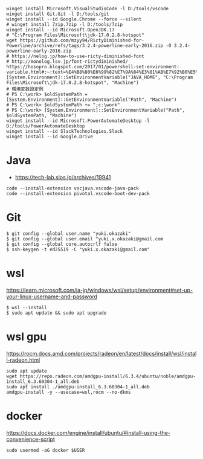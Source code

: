 ```bash:install
winget install Microsoft.VisualStudioCode -l D:/tools/vscode
winget install Git.Git -l D:/tools/git
winget install --id Google.Chrome --force --silent
# winget install 7zip.7zip -l D:/tools/7zip
winget install --id Microsoft.OpenJDK.17
# "C:\Program Files\Microsoft\jdk-17.0.2.8-hotspot"
wget https://github.com/mzyy94/RictyDiminished-for-Powerline/archive/refs/tags/3.2.4-powerline-early-2016.zip -O 3.2.4-powerline-early-2016.zip
# https://nelog.jp/how-to-use-ricty-diminished-font
# http://monolog.lsv.jp/font-rictydiminished/
https://hosopro.blogspot.com/2017/01/powershell-set-environment-variable.html#:~:text=%E4%B8%80%E6%99%82%E7%9A%84%E3%81%AB%E7%92%B0%E5%A2%83%E5%A4%89%E6%95%B0,%E3%82%92%E8%A8%AD%E5%AE%9A%E3%81%99%E3%82%8B%E3%81%A0%E3%81%91%E3%81%A7%E3%81%99%E3%80%82&text=PS%20C%3A%5Cwork%3E%20%24env,%E3%82%92%E8%A8%AD%E5%AE%9A%E3%81%97%E3%81%A6%E3%81%84%E3%81%BE%E3%81%99%E3%80%82
[System.Environment]::SetEnvironmentVariable("JAVA_HOME", "C:\Program Files\Microsoft\jdk-17.0.2.8-hotspot", "Machine")
# 環境変数設定例
# PS C:\work> $oldSystemPath = [System.Environment]::GetEnvironmentVariable("Path", "Machine")
# PS C:\work> $oldSystemPath += ";c:\work"
# PS C:\work> [System.Environment]::SetEnvironmentVariable("Path", $oldSystemPath, "Machine")
winget install --id Microsoft.PowerAutomateDesktop -l D:/tools/PowerAutomateDesktop
winget install --id SlackTechnologies.Slack
winget install --id Google.Drive
```

# Java
- https://tech-lab.sios.jp/archives/19941
```bash:spring
code --install-extension vscjava.vscode-java-pack
code --install-extension pivotal.vscode-boot-dev-pack
```

# Git
```
$ git config --global user.name "yuki.okazaki"
$ git config --global user.email "yuki.x.okazaki@gmail.com
$ git config --global core.autocrlf false
$ ssh-keygen -t ed25519 -C "yuki.x.okazaki@gmail.com"
```

# wsl
https://learn.microsoft.com/ja-jp/windows/wsl/setup/environment#set-up-your-linux-username-and-password
```
$ wsl --install
$ sudo apt update && sudo apt upgrade
```

# wsl gpu
https://rocm.docs.amd.com/projects/radeon/en/latest/docs/install/wsl/install-radeon.html
```
sudo apt update
wget https://repo.radeon.com/amdgpu-install/6.3.4/ubuntu/noble/amdgpu-install_6.3.60304-1_all.deb
sudo apt install ./amdgpu-install_6.3.60304-1_all.deb
amdgpu-install -y --usecase=wsl,rocm --no-dkms

```

# docker
https://docs.docker.com/engine/install/ubuntu/#install-using-the-convenience-script
```
sudo usermod -aG docker $USER
```
